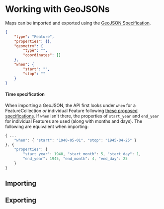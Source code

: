 # Working with GeoJSONs

Maps can be imported and exported using the [GeoJSON Specification](http://geojson.org/geojson-spec.html).

```json
{
    "type": "Feature",
    "properties": {},
    "geometry": {
        "type": "",
        "coordinates": []
    },
    "when": {
        "start": "",
        "stop": ""
    }
}
```

#### Time specification

When importing a GeoJSON, the API first looks under `when` for a FeatureCollection *or* individual Feature following [these proposed specifications](https://github.com/geojson/geojson-ld/blob/master/time.md). If `when` isn't there, the properties of `start_year` and `end_year` for individual Features are used (along with months and days). The following are equivalent when importing:
```js
{ ...
    "when": { "start": "1940-05-01", "stop": "1945-04-25" }
}, {
    "properties": {
        "start_year": 1940, "start_month": 5, "start_day": 1,
        "end_year": 1945, "end_month": 4, "end_day": 25
    }
}
```

## Importing

## Exporting

